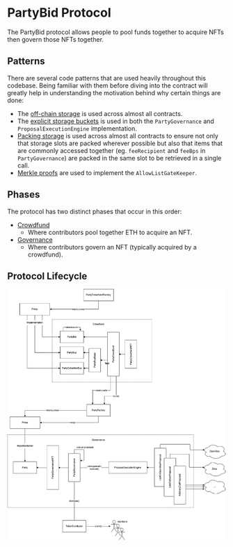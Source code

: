 # PartyBid Protocol

The PartyBid protocol allows people to pool funds together to acquire NFTs then govern those NFTs together.

## Patterns

There are several code patterns that are used heavily throughout this codebase. Being familiar with them before diving into the contract will greatly help in understanding the motivation behind why certain things are done:

- The [off-chain storage](https://github.com/Dragonfly-Capital/useful-solidity-patterns/tree/main/patterns/off-chain-storage) is used across almost all contracts.
-  The [explicit storage buckets](https://github.com/Dragonfly-Capital/useful-solidity-patterns/tree/main/patterns/explicit-storage-buckets) is used in both the `PartyGovernance` and `ProposalExecutionEngine` implementation.
- [Packing storage](https://github.com/Dragonfly-Capital/useful-solidity-patterns/tree/main/patterns/packing-storage) is used across almost all contracts to ensure not only that storage slots are packed wherever possible but also that items that are commonly accessed together (eg. `feeRecipient` and `feeBps` in `PartyGovernance`) are packed in the same slot to be retrieved in a single call.
- [Merkle proofs](https://github.com/Dragonfly-Capital/useful-solidity-patterns/tree/main/patterns/merkle-proofs) are used to implement the `AllowListGateKeeper`.

## Phases

The protocol has two distinct phases that occur in this order:

- [Crowdfund](./crowdfund.md)
    - Where contributors pool together ETH to acquire an NFT.
- [Governance](./governance.md)
    - Where contributors govern an NFT (typically acquired by a crowdfund).

## Protocol Lifecycle

![contract lifecycle](./contract-lifecycle.png)
